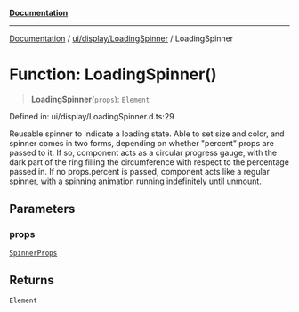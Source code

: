 [**Documentation**](../../../../index.md)

***

[Documentation](../../../../index.md) / [ui/display/LoadingSpinner](../index.md) / LoadingSpinner

# Function: LoadingSpinner()

> **LoadingSpinner**(`props`): `Element`

Defined in: ui/display/LoadingSpinner.d.ts:29

Reusable spinner to indicate a loading state. Able to set size and color, and spinner comes in two forms, depending
on whether "percent" props are passed to it. If so, component acts as a circular progress gauge, with the dark
part of the ring filling the circumference with respect to the percentage passed in. If no props.percent is passed,
component acts like a regular spinner, with a spinning animation running indefinitely until unmount.

## Parameters

### props

[`SpinnerProps`](../interfaces/SpinnerProps.md)

## Returns

`Element`
